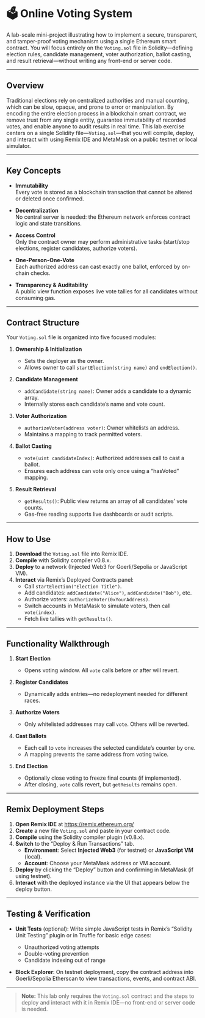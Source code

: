 # 🗳️ Online Voting System
A lab-scale mini-project illustrating how to implement a secure, transparent, and tamper-proof voting mechanism using a single Ethereum smart contract. You will focus entirely on the `Voting.sol` file in Solidity—defining election rules, candidate management, voter authorization, ballot casting, and result retrieval—without writing any front-end or server code.

---
## Overview

Traditional elections rely on centralized authorities and manual counting, which can be slow, opaque, and prone to error or manipulation. By encoding the entire election process in a blockchain smart contract, we remove trust from any single entity, guarantee immutability of recorded votes, and enable anyone to audit results in real time. This lab exercise centers on a single Solidity file—`Voting.sol`—that you will compile, deploy, and interact with using Remix IDE and MetaMask on a public testnet or local simulator.

---

## Key Concepts

- **Immutability**  
  Every vote is stored as a blockchain transaction that cannot be altered or deleted once confirmed.

- **Decentralization**  
  No central server is needed: the Ethereum network enforces contract logic and state transitions.

- **Access Control**  
  Only the contract owner may perform administrative tasks (start/stop elections, register candidates, authorize voters).

- **One-Person-One-Vote**  
  Each authorized address can cast exactly one ballot, enforced by on-chain checks.

- **Transparency & Auditability**  
  A public view function exposes live vote tallies for all candidates without consuming gas.

---

## Contract Structure

Your `Voting.sol` file is organized into five focused modules:

1. **Ownership & Initialization**  
   - Sets the deployer as the owner.  
   - Allows owner to call `startElection(string name)` and `endElection()`.

2. **Candidate Management**  
   - `addCandidate(string name)`: Owner adds a candidate to a dynamic array.  
   - Internally stores each candidate’s name and vote count.

3. **Voter Authorization**  
   - `authorizeVoter(address voter)`: Owner whitelists an address.  
   - Maintains a mapping to track permitted voters.

4. **Ballot Casting**  
   - `vote(uint candidateIndex)`: Authorized addresses call to cast a ballot.  
   - Ensures each address can vote only once using a “hasVoted” mapping.

5. **Result Retrieval**  
   - `getResults()`: Public view returns an array of all candidates’ vote counts.  
   - Gas-free reading supports live dashboards or audit scripts.

---

## How to Use

1. **Download** the `Voting.sol` file into Remix IDE.  
2. **Compile** with Solidity compiler v0.8.x.  
3. **Deploy** to a network (Injected Web3 for Goerli/Sepolia or JavaScript VM).  
4. **Interact** via Remix’s Deployed Contracts panel:
   - Call `startElection("Election Title")`.  
   - Add candidates: `addCandidate("Alice")`, `addCandidate("Bob")`, etc.  
   - Authorize voters: `authorizeVoter(0xYourAddress)`.  
   - Switch accounts in MetaMask to simulate voters, then call `vote(index)`.  
   - Fetch live tallies with `getResults()`.

---

## Functionality Walkthrough

1. **Start Election**  
   - Opens voting window. All `vote` calls before or after will revert.

2. **Register Candidates**  
   - Dynamically adds entries—no redeployment needed for different races.

3. **Authorize Voters**  
   - Only whitelisted addresses may call `vote`. Others will be reverted.

4. **Cast Ballots**  
   - Each call to `vote` increases the selected candidate’s counter by one.  
   - A mapping prevents the same address from voting twice.

5. **End Election**  
   - Optionally close voting to freeze final counts (if implemented).  
   - After closing, `vote` calls revert, but `getResults` remains open.

---

## Remix Deployment Steps

1. **Open Remix IDE** at https://remix.ethereum.org/  
2. **Create** a new file `Voting.sol` and paste in your contract code.  
3. **Compile** using the Solidity compiler plugin (v0.8.x).  
4. **Switch** to the “Deploy & Run Transactions” tab.  
   - **Environment**: Select **Injected Web3** (for testnet) or **JavaScript VM** (local).  
   - **Account**: Choose your MetaMask address or VM account.  
5. **Deploy** by clicking the “Deploy” button and confirming in MetaMask (if using testnet).  
6. **Interact** with the deployed instance via the UI that appears below the deploy button.

---

## Testing & Verification

- **Unit Tests** (optional): Write simple JavaScript tests in Remix’s “Solidity Unit Testing” plugin or in Truffle for basic edge cases:  
  - Unauthorized voting attempts  
  - Double-voting prevention  
  - Candidate indexing out of range  

- **Block Explorer**: On testnet deployment, copy the contract address into Goerli/Sepolia Etherscan to view transactions, events, and contract ABI.

---
> **Note:** This lab only requires the `Voting.sol` contract and the steps to deploy and interact with it in Remix IDE—no front-end or server code is needed.
